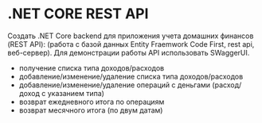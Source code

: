 # .NET CORE REST API
Создать .NET Core backend для приложения учета домашних финансов (REST API): (работа с базой данных Entity Fraemwork Code First, rest api, веб-сервер).
Для демонстрации работы API использовать SWaggerUI.
+ получение списка типа доходов/расходов
+ добавление/изменение/удаление списка типа доходов/расходов
+ добавление/изменение/удаление операций с деньгами (расход/доход с указанием типа)
+ возврат ежедневного итога по операциям
+ возврат месячного итога (по двум датам)
